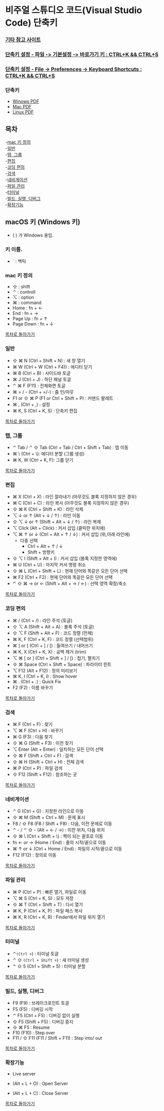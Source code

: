 # 비주얼 스튜디오 코드(Visual Studio Code) 단축키

### [기타 참고 사이트](https://inpa.tistory.com/entry/VS-Code-%E2%8F%B1%EF%B8%8F-%EC%9C%A0%EC%9A%A9%ED%95%9C-%EB%8B%A8%EC%B6%95%ED%82%A4-%EC%A0%95%EB%A6%AC#ctrl_+_%60%EB%B0%B1%ED%8B%B1__%ED%84%B0%EB%AF%B8%EB%84%90_%EC%97%B4%EA%B8%B0/%EB%8B%AB%EA%B8%B0)   

### [단축키 설정 - 파일 -> 기본설정 -> 바로가기 키 : CTRL+K && CTRL+S](https://rudalskim.tistory.com/96)   
### [단축키 설정 - File -> Preferences -> Keyboard Shortcuts : CTRL+K && CTRL+S](https://rudalskim.tistory.com/96)   

### 단축키
- [Winows PDF](https://go.microsoft.com/fwlink/?linkid=832145)   
- [Mac PDF](https://go.microsoft.com/fwlink/?linkid=832143)   
- [Linux PDF](https://go.microsoft.com/fwlink/?linkid=832144)   

## 목차
-[mac 키 정의](#mac-키-정의)   
-[일반](#일반)   
-[탭, 그룹](#탭-그룹)   
-[편집](#편집)   
-[코딩 편의](#코딩-편의)   
-[검색](#검색)   
-[네비게이션](#네비게이션)   
-[파일 관리](#파일-관리)   
-[터미널](#터미널)   
-[빌드, 실행, 디버그](#빌드-실행-디버그)   
-[확장기능](#확장기능)   


## macOS 키 (Windows 키)
- ( ) 가 Windows 용임.

### 키 이름.
- ` : 백틱   

### mac 키 정의
- ⇧ : shift
- ⌃ : controll
- ⌥ : option
- ⌘ : command
- Home : fn + ←
- End : fn + →
- Page Up : fn + ↑
- Page Down : fn + ↓

[목차로 돌아가기](#목차)   


### 일반
- ⇧ ⌘ N (Ctrl + Shift + N) : 새 창 열기
- ⌘ W (Ctrl + W (Ctrl + F4)) : 에디터 닫기
- ⌘ B (Ctrl + B) : 사이드바 토글
- ⌘ J (Ctrl + J) : 하단 패널 토글
- ⌃ ⌘ F (F11) : 전체화면 토글
- ⌘ = / - (Ctrl + =/-) : 줌 인/아웃
- F1 or ⇧ ⌘ P (F1 or Ctrl + Shift + P) : 커맨드 팔레트
- ⌘ , (Ctrl + ,) : 설정
- ⌘ K, S (Ctrl + K, S) : 단축키 편집

[목차로 돌아가기](#목차)   


### 탭, 그룹
- ⌃ Tab / ⌃ ⇧ Tab (Ctrl + Tab / Ctrl + Shift + Tab) : 탭 이동
- ⌘ \\ (Ctrl + \\): 에디터 분할 (그룹 생성)
- ⌘ K, W (Ctrl + K, F): 그룹 닫기

[목차로 돌아가기](#목차)   


### 편집
- ⌘ X (Ctrl + X) : 라인 잘라내기 (아무것도 블록 지정하지 않은 경우)
- ⌘ C (Ctrl + C) : 라인 복사 (아무것도 블록 지정하지 않은 경우)
- ⇧ ⌘ K (Ctrl + Shift + K) : 라인 삭제
- ⌥ ↓ or ↑ (Alt + ↓ / ↑) : 라인 이동
- ⇧ ⌥ ↓ or ↑ (Shift + Alt + ↓ / ↑) : 라인 복제
- ⌥ Click (Alt + Click) : 커서 삽입 (클릭한 위치에)
- ⌥ ⌘ ↑ or ↓ (Ctrl + Alt + ↑ / ↓) : 커서 삽입 (위,아래 라인에)
  - 다중 선택   
    - Ctrl + Alt + ↑ / ↓ 
    - Shift + 방향키
- ⇧ ⌥ I (Shift + Alt + I) : 커서 삽입 (블록 지정한 영역에)
- ⌘ U (Ctrl + U) : 마지막 커서 명령 취소
- ⇧ ⌘ L (Ctrl + Shift + L) : 현재 단어와 똑같은 모든 단어 선택
- ⌘ F2 (Ctrl + F2) : 현재 단어와 똑같은 모든 단어 선택
- ⌃ ⇧ ⌘ → or ← (Shift + Alt + → / ←) : 선택 영역 확장/축소

[목차로 돌아가기](#목차)   



### 코딩 편의
- ⌘ / (Ctrl + /) : 라인 주석 (토글)
- ⇧ ⌥ A (Shift + Alt + A) : 블록 주석 (토글)
- ⇧ ⌥ F (Shift + Alt + F) : 코드 정렬 (전체)
- ⌘ K, F (Ctrl + K, F) : 코드 정렬 (선택범위)
- ⌘ ] or [ (Ctrl + ] / [) : 들여쓰기 / 내어쓰기
- ⌘ K, X (Ctrl + K, X) : 공백 제거 (trim)
- ⌥ ⌘ [ or ] (Ctrl + Shift + ] / [) : 접기, 펼치기
- ⇧ ⌘ Space (Ctrl + Shift + Space) : 파라미터 힌트
- ⌥ F12 (Alt + F12) : 정의 미리보기
- ⌘ K, I (Ctrl + K, I) : Show hover
- ⌘ . (Ctrl + .) : Quick Fix
- F2 (F2) : 이름 바꾸기

[목차로 돌아가기](#목차)   


### 검색
- ⌘ F (Ctrl + F) : 찾기
- ⌥ ⌘ F (Ctrl + H) : 바꾸기
- ⌘ G (F3) : 다음 찾기
- ⇧ ⌘ G (Shift + F3) : 이전 찾기
- ⌥ Enter (Alt + Enter) : 일치하는 모든 단어 선택
- ⇧ ⌘ F (Shift + Ctrl + F) : 검색
- ⇧ ⌘ H (Shift + Ctrl + H) : 전체 검색
- ⌘ P (Ctrl + P) : 파일 검색
- ⇧ F12 (Shift + F12) : 참조하는 곳

[목차로 돌아가기](#목차)   


### 네비게이션
- ⌃ G (Ctrl + G) : 지정한 라인으로 이동
- ⇧ ⌘ M (Shift + Ctrl + M) : 문제 표시
- F8 / ⇧ F8 (F8 / Shift + F8) : 다음, 이전 문제로 이동
- ⌃ - / ⌃ ⇧ - (Alt + ← / →) : 이전 위치, 다음 위치
- ⇧ ⌘ \\ (Ctrl + Shift + \\) : 짝이 되는 괄호로 이동
- fn ← or → (Home / End) : 줄의 시작/끝으로 이동
- ⌘ ↑ or ↓ (Ctrl + Home / End) : 파일의 시작/끝으로 이동
- F12 (F12) : 정의로 이동

[목차로 돌아가기](#목차)   


### 파일 관리
- ⌘ P (Ctrl + P) : 빠른 열기, 파일로 이동
- ⌥ ⌘ S (Ctrl + K, S) : 모두 저장
- ⇧ ⌘ T (Ctrl + Shift + T) : 다시 열기
- ⌘ K, P (Ctrl + K, P) : 파일 패스 복사
- ⌘ K, R (Ctrl + K, R) : Finder에서 파일 위치 열기

[목차로 돌아가기](#목차)   


### 터미널
- ⌃` (Ctrl + `) : 터미널 토글
- ⌃ ⇧ ` (Ctrl + Shift + `) : 새 터미널 생성
- ⌃ ⇧ 5 (Ctrl + Shift + 5) : 터미널 분할

[목차로 돌아가기](#목차)   


### 빌드, 실행, 디버그
- F9 (F9) : 브레이크포인트 토글
- F5 (F5) : 디버깅 시작
- ⌃ F5 (Ctrl + F5) : 디버깅 없이 실행
- ⇧ F5 (Shift + F5) : 디버깅 중지
- ⇧ ⌘ F5 : Resume
- F10 (F10) : Step over
- F11 / ⇧ F11 (F11 / Shift + F11) : Step into/ out

[목차로 돌아가기](#목차)   


### 확장기능
- Live server

- (Alt + L + O) : Open Server
- (Alt + L + C) : Close Server

[목차로 돌아가기](#목차)   

